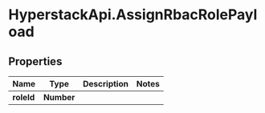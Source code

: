 # HyperstackApi.AssignRbacRolePayload

## Properties

Name | Type | Description | Notes
------------ | ------------- | ------------- | -------------
**roleId** | **Number** |  | 


